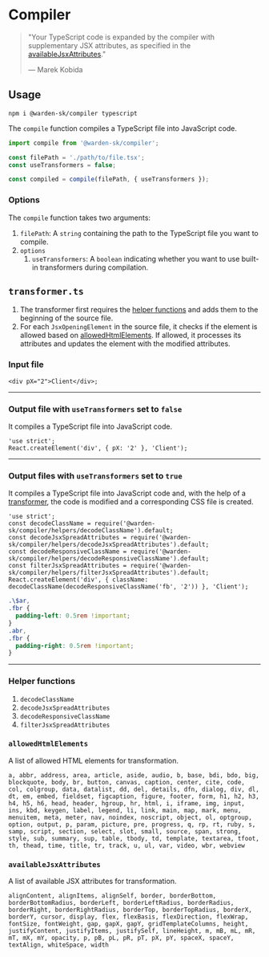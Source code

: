 # Compiler

> "Your TypeScript code is expanded by the compiler with supplementary JSX attributes, as specified in the [availableJsxAttributes](#availablejsxattributes)."
> 
> — Marek Kobida

## Usage

`npm i @warden-sk/compiler typescript`

The `compile` function compiles a TypeScript file into JavaScript code.

```ts
import compile from '@warden-sk/compiler';

const filePath = './path/to/file.tsx';
const useTransformers = false;

const compiled = compile(filePath, { useTransformers });
```

### Options

The `compile` function takes two arguments:

1. `filePath`: A `string` containing the path to the TypeScript file you want to compile.
2. `options`
   1. `useTransformers`: A `boolean` indicating whether you want to use built-in transformers during compilation.

## `transformer.ts`

1. The transformer first requires the [helper functions](#helper-functions) and adds them to the beginning of the source file.
2. For each `JsxOpeningElement` in the source file, it checks if the element is allowed based on [allowedHtmlElements](#allowedhtmlelements). If allowed, it processes its attributes and updates the element with the modified attributes.

### Input file

```tsx
<div pX="2">Client</div>;
```

---

### Output file with `useTransformers` set to `false`

It compiles a TypeScript file into JavaScript code.

```tsx
'use strict';
React.createElement('div', { pX: '2' }, 'Client');
```

---

### Output files with `useTransformers` set to `true`

It compiles a TypeScript file into JavaScript code and, with the help of a [transformer](#transformerts), the code is modified and a corresponding CSS file is created.

```tsx
'use strict';
const decodeClassName = require('@warden-sk/compiler/helpers/decodeClassName').default;
const decodeJsxSpreadAttributes = require('@warden-sk/compiler/helpers/decodeJsxSpreadAttributes').default;
const decodeResponsiveClassName = require('@warden-sk/compiler/helpers/decodeResponsiveClassName').default;
const filterJsxSpreadAttributes = require('@warden-sk/compiler/helpers/filterJsxSpreadAttributes').default;
React.createElement('div', { className: decodeClassName(decodeResponsiveClassName('fb', '2')) }, 'Client');
```

```css
.\$ar,
.fbr {
  padding-left: 0.5rem !important;
}
.abr,
.fbr {
  padding-right: 0.5rem !important;
}
```

---

### Helper functions

1. `decodeClassName`
2. `decodeJsxSpreadAttributes`
3. `decodeResponsiveClassName`
4. `filterJsxSpreadAttributes`

### `allowedHtmlElements`

A list of allowed HTML elements for transformation.

`a, abbr, address, area, article, aside, audio, b, base, bdi, bdo, big, blockquote, body, br, button, canvas, caption, center, cite, code, col, colgroup, data, datalist, dd, del, details, dfn, dialog, div, dl, dt, em, embed, fieldset, figcaption, figure, footer, form, h1, h2, h3, h4, h5, h6, head, header, hgroup, hr, html, i, iframe, img, input, ins, kbd, keygen, label, legend, li, link, main, map, mark, menu, menuitem, meta, meter, nav, noindex, noscript, object, ol, optgroup, option, output, p, param, picture, pre, progress, q, rp, rt, ruby, s, samp, script, section, select, slot, small, source, span, strong, style, sub, summary, sup, table, tbody, td, template, textarea, tfoot, th, thead, time, title, tr, track, u, ul, var, video, wbr, webview`

### `availableJsxAttributes`

A list of available JSX attributes for transformation.

`alignContent, alignItems, alignSelf, border, borderBottom, borderBottomRadius, borderLeft, borderLeftRadius, borderRadius, borderRight, borderRightRadius, borderTop, borderTopRadius, borderX, borderY, cursor, display, flex, flexBasis, flexDirection, flexWrap, fontSize, fontWeight, gap, gapX, gapY, gridTemplateColumns, height, justifyContent, justifyItems, justifySelf, lineHeight, m, mB, mL, mR, mT, mX, mY, opacity, p, pB, pL, pR, pT, pX, pY, spaceX, spaceY, textAlign, whiteSpace, width`
